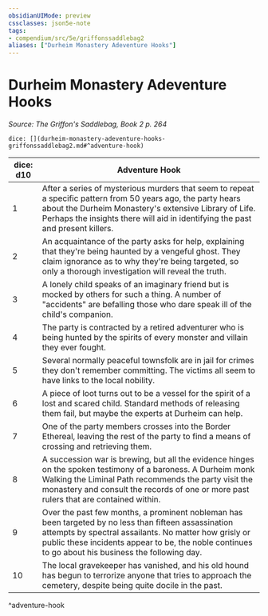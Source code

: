 ```yaml
---
obsidianUIMode: preview
cssclasses: json5e-note
tags:
- compendium/src/5e/griffonssaddlebag2
aliases: ["Durheim Monastery Adeventure Hooks"]
---
```

# Durheim Monastery Adeventure Hooks
*Source: The Griffon's Saddlebag, Book 2 p. 264* 

`dice: [](durheim-monastery-adeventure-hooks-griffonssaddlebag2.md#^adventure-hook)`

| dice: d10 | Adventure Hook |
|-----------|----------------|
| 1 | After a series of mysterious murders that seem to repeat a specific pattern from 50 years ago, the party hears about the Durheim Monastery's extensive Library of Life. Perhaps the insights there will aid in identifying the past and present killers. |
| 2 | An acquaintance of the party asks for help, explaining that they're being haunted by a vengeful ghost. They claim ignorance as to why they're being targeted, so only a thorough investigation will reveal the truth. |
| 3 | A lonely child speaks of an imaginary friend but is mocked by others for such a thing. A number of "accidents" are befalling those who dare speak ill of the child's companion. |
| 4 | The party is contracted by a retired adventurer who is being hunted by the spirits of every monster and villain they ever fought. |
| 5 | Several normally peaceful townsfolk are in jail for crimes they don't remember committing. The victims all seem to have links to the local nobility. |
| 6 | A piece of loot turns out to be a vessel for the spirit of a lost and scared child. Standard methods of releasing them fail, but maybe the experts at Durheim can help. |
| 7 | One of the party members crosses into the Border Ethereal, leaving the rest of the party to find a means of crossing and retrieving them. |
| 8 | A succession war is brewing, but all the evidence hinges on the spoken testimony of a baroness. A Durheim monk Walking the Liminal Path recommends the party visit the monastery and consult the records of one or more past rulers that are contained within. |
| 9 | Over the past few months, a prominent nobleman has been targeted by no less than fifteen assassination attempts by spectral assailants. No matter how grisly or public these incidents appear to be, the noble continues to go about his business the following day. |
| 10 | The local gravekeeper has vanished, and his old hound has begun to terrorize anyone that tries to approach the cemetery, despite being quite docile in the past. |
^adventure-hook